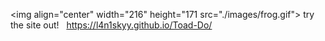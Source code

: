 <img align="center" width="216" height="171 src="./images/frog.gif"> try the site out! &nbsp; https://l4n1skyy.github.io/Toad-Do/

